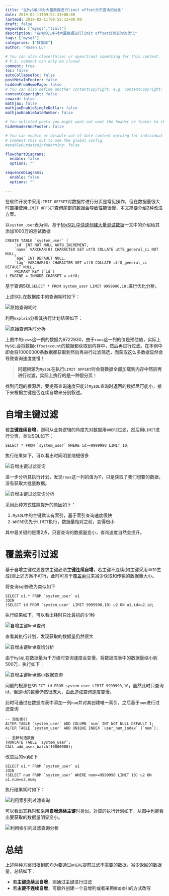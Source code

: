 ```yaml
---
title: "在MySQL中对大量数据进行limit offset分页查询的优化"
date: 2019-02-11T09:52:31+08:00
lastmod: 2019-02-11T09:52:31+08:00
draft: false
keywords: ["mysql","limit"]
description: "在MySQL中对大量数据进行limit offset分页查询的优化"
tags: ["mysql"]
categories: ["数据库"]
author: "Rosen Lu"

# You can also close(false) or open(true) something for this content.
# P.S. comment can only be closed
comment: true
toc: false
autoCollapseToc: false
postMetaInFooter: false
hiddenFromHomePage: false
# You can also define another contentCopyright. e.g. contentCopyright: "This is another copyright."
contentCopyright: false
reward: false
mathjax: false
mathjaxEnableSingleDollar: false
mathjaxEnableAutoNumber: false

# You unlisted posts you might want not want the header or footer to show
hideHeaderAndFooter: false

# You can enable or disable out-of-date content warning for individual post.
# Comment this out to use the global config.
#enableOutdatedInfoWarning: false

flowchartDiagrams:
  enable: false
  options: ""

sequenceDiagrams: 
  enable: false
  options: ""

---
```


在软件开发中采用`LIMIT OFFSET`对数据库进行分页是常见操作，但在数据量很大时直接使用`LIMIT OFFSET`查询尾部的数据会导致性能很慢，本文简要介绍2种改进方案。

<!--more-->

以`system_user`表为例，基于[MySQL中快速创建大量测试数据](../mysql-create-massive-test-data-quickly/)一文中的介绍给其添加1000万的测试数据

```mysql
CREATE TABLE `system_user` (
	`id` INT NOT NULL AUTO_INCREMENT,
	`name` VARCHAR(8) CHARACTER SET utf8 COLLATE utf8_general_ci NOT NULL,
	`age` INT DEFAULT NULL,
	`tag` VARCHAR(8) CHARACTER SET utf8 COLLATE utf8_general_ci DEFAULT NULL,
	PRIMARY KEY (`id`)
) ENGINE = INNODB CHARSET = utf8;
```

基于查询SQL`SELECT * FROM system_user LIMIT 9999990,10;`进行优化分析。

上述SQL在数据库中的查询耗时如下：

![原始查询耗时](/blog_img/mysql/limit-large-size-data-in-mysql/mysql-origional-limit-offset-query.png "原始查询耗时") 

利用`explain`分析其执行计划结果如下：

![原始查询耗时分析](/blog_img/mysql/limit-large-size-data-in-mysql/mysql-origional-limit-offset-query-explain.png "原始查询耗时分析") 

上图中的`rows`这一例的数据为9722930，由于`rows`这一列的值是预估值，实际上`MySQL`会将数据`offset+count`的数据都获取到内存中，然后再进行过滤。在本例中即会将10000000条数据都获取到然后再进行过滤筛选，而获取这么多数据显然会导致查询速度变慢！

> **问题根源为`MySQL`在执行`LIMIT OFFSET`时会将数据全部加载到内存中然后再进行过滤，实际上执行的是一种假分页！**

找到问题的根源后，要提高查询速度只能让`MySQL`查询时返回的数据尽可能小，接下来根据主键是否连续自增来分别叙述。

# 自增主键过滤

若**主键连续自增**，则可从业务逻辑的角度先对数据用`WHERE`过滤，然后用`LIMIT`进行分页，类似SQL如下：

```mysql
SELECT * FROM `system_user` WHERE id>=9999990 LIMIT 10;
```

执行结果如下，可以看出时间明显缩短很多

![自增主键过滤查询](/blog_img/mysql/limit-large-size-data-in-mysql/mysql-auto-id-filter-limit-offset-query.png "自增主键过滤查询") 

进一步分析其执行计划，发现`rows`这一列的值为11，只是获取了我们想要的数据，没有获取大批量数据。

![自增主键过滤查询分析](/blog_img/mysql/limit-large-size-data-in-mysql/mysql-auto-id-filter-limit-offset-query-explain.png "自增主键过滤查询分析") 

采用此种方式性能提升的原因如下：

1. `MySQL`中的主键默认有索引，基于索引查询速度很快
2. `WHERE`优先于`LIMIT`执行，数据量相对之前，变得很小

其中最关键的是第2点，只要查询的数据量变小，查询速度自然会提升。 

# 覆盖索引过滤

基于自增主键过滤要求主键必须**主键连续自增**，若主键不连续(如主键采用`UUID`生成)则上述方案不可行，此时可基于[覆盖索引](https://dev.mysql.com/doc/refman/8.0/en/glossary.html#glos_covering_index)来减少获取和传输的数据量大小。

将查询sql修改为类似如下

```mysql
SELECT u1.* FROM `system_user` u1
JOIN 
(SELECT id FROM `system_user` LIMIT 9999990,10) u2 ON u1.id=u2.id;
```

执行结果如下，可以看出耗时只比最初的少1秒

![自增主键limit查询](/blog_img/mysql/limit-large-size-data-in-mysql/mysql-join-filter-limit-offset-query.png "自增主键limit查询") 

查看其执行计划，发现获取的数据量仍然很大

![自增主键limit查询分析](/blog_img/mysql/limit-large-size-data-in-mysql/mysql-join-filter-limit-offset-query-explain.png "自增主键limit查询分析") 

由于`MySQL`在数据量为千万级时查询速度会变慢，将数据库表中的数据量缩小到500万，执行如下：

![自增主键limit缩小数据查询](/blog_img/mysql/limit-large-size-data-in-mysql/mysql-join-filter-limit-offset-query-small.png "自增主键limit缩小数据查询") 

问题的根源在`SELECT id FROM system_user LIMIT 9999990,10`，虽然此时只查询id，但是id的数量仍然很庞大，由此造成查询速度变慢。



此时可通过在数据库表中添加一列`num`并对其创建唯一索引，之后基于`num`进行过滤查询

```mysql
-- 添加索引
ALTER TABLE `system_user` ADD COLUMN `num` INT NOT NULL DEFAULT 1;
ALTER TABLE `system_user` ADD UNIQUE INDEX `user_num_index` (`num`);

-- 重新制造数据
TRUNCATE TABLE `system_user`;
CALL add_user_batch(10000000);
```

改进后的sql如下

```mysql
SELECT u1.* FROM `system_user` u1
JOIN 
(SELECT num FROM `system_user` WHERE num>=9999990 LIMIT 10) u2 ON u1.num=u2.num;
```

执行结果耗时如下：

![利用索引列过滤查询](/blog_img/mysql/limit-large-size-data-in-mysql/mysql-unique-index-filter-limit-offset-query.png "利用索引列过滤查询") 

可以看出其耗时和采用**自增连续主键**时类似。对应的执行计划如下，从图中也能看出要获取的数据量明显变小。

![利用索引列过滤查询分析](/blog_img/mysql/limit-large-size-data-in-mysql/mysql-unique-index-filter-limit-offset-query-explain.png "利用索引列过滤查询分析") 

# 总结

上述两种方案归根到底均为要通过`WHERE`提前过滤不需要的数据，减少返回的数据量，总结如下：

* 若**主键连续且自增**，则通过主键进行过滤
* 若**主键不连续自增**，可额外创建一个自增列或者采用`覆盖索引`的方式改写